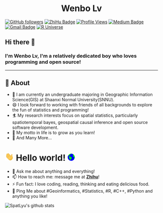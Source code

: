 <h1 align="center">Wenbo Lv</h1>

[![GitHub followers](https://img.shields.io/github/followers/SpatLyu?label=Follow&style=social)](https://github.com/SpatLyu/?tab=follow)
[![ZhiHu Badge](https://img.shields.io/badge/1023-blue?logo=zhihu&logoColor=blue&label=Follower&labelColor=white&color=blue)](https://www.zhihu.com/people/lyu-geosocial)
[![Profile Views](https://komarev.com/ghpvc/?username=SpatLyu&label=Profile%20views&color=44be16&style=flat)](https://komarev.com/ghpvc/?username=SpatLyu&label=Profile%20views&color=44be16&style=flat)
[![Medium Badge](https://img.shields.io/badge/@lyu-spatstat-03a57a?style=flat-square&labelColor=000000&logo=Medium&link=https://medium.com/@lyu-spatstat)](https://medium.com/@lyu-spatstat)
[![Gmail Badge](https://img.shields.io/badge/-lyu.geosocial@gmail.com-c14438?style=flat-square&logo=Gmail&logoColor=white&link=mailto:lyu.geosocial@gmail.com)](mailto:lyu.geosocial@gmail.com)
[![R Universe](https://spatlyu.r-universe.dev/badges/:total)](https://spatlyu.r-universe.dev/)

## Hi there 👋

### I'm Wenbo Lv, I'm a relatively dedicated boy who loves programming and open source!
-------
  
## 🧐 About

- 🔭 I am currently an undergraduate majoring in Geographic Information Science(GIS) at Shaanxi Normal University(SNNU).
- 😄 I look forward to working with friends of all backgrounds to explore the fun of statistics and programming!
- 🏄‍ My research interests focus on spatial statistics, particularly spatiotemporal bayes, geospatial causal inference and open source software development.
- 🌱 My motto in life is to grow as you learn!
- 👯 And Many More...

# <img src="https://github.com/SpatLyu/SpatLyu/blob/main/Hi.gif" width="29px"> Hello world!&nbsp;<img src="https://github.com/SpatLyu/SpatLyu/blob/main/Earth.gif" width="24px">

- 💬 Ask me about anything and everything!
- 📫 How to reach me: message me at [**Zhihu**](https://www.zhihu.com/people/lyu-geosocial)!
- ⚡ Fun fact: I love coding, reading, thinking and eating delicious food.
- 💬 Ping Me about #Geoinformatics, #Statistics, #R, #C++, #Python and anything you like!


![SpatLyu's github stats](https://github-readme-stats.vercel.app/api?username=SpatLyu&show_icons=true)

